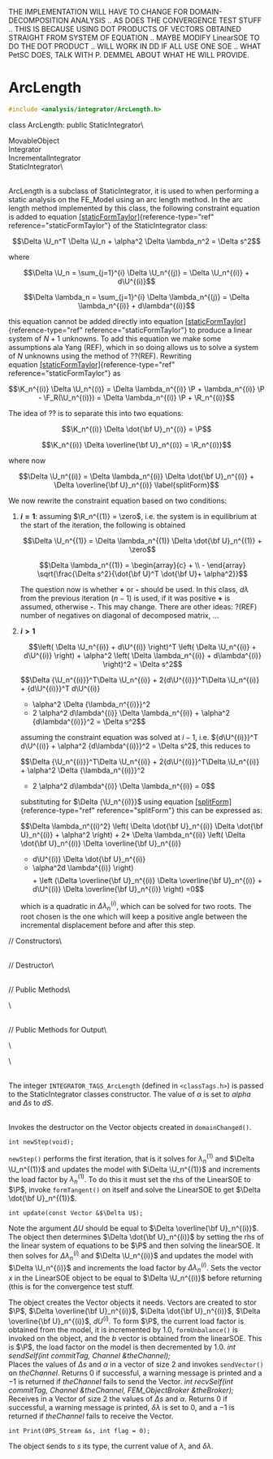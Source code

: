 THE IMPLEMENTATION WILL HAVE TO CHANGE FOR DOMAIN-DECOMPOSITION ANALYSIS
.. AS DOES THE CONVERGENCE TEST STUFF .. THIS IS BECAUSE USING DOT
PRODUCTS OF VECTORS OBTAINED STRAIGHT FROM SYSTEM OF EQUATION .. MAYBE
MODIFY LinearSOE TO DO THE DOT PRODUCT .. WILL WORK IN DD IF ALL USE ONE
SOE .. WHAT PetSC DOES, TALK WITH P. DEMMEL ABOUT WHAT HE WILL PROVIDE.

# ArcLength 

```cpp
#include <analysis/integrator/ArcLength.h>
```

class ArcLength: public StaticIntegrator\

MovableObject\
Integrator\
IncrementalIntegrator\
StaticIntegrator\

\
ArcLength is a subclass of StaticIntegrator, it is used to when
performing a static analysis on the FE_Model using an arc length method.
In the arc length method implemented by this class, the following
constraint equation is added to
equation [\[staticFormTaylor\]](#staticFormTaylor){reference-type="ref"
reference="staticFormTaylor"} of the StaticIntegrator class:

$$\Delta \U_n^T \Delta \U_n  + \alpha^2 \Delta \lambda_n^2  = \Delta s^2$$

where

$$\Delta \U_n = \sum_{j=1}^{i} \Delta \U_n^{(j)} = \Delta \U_n^{(i)} +
d\U^{(i)}$$

$$\Delta \lambda_n = \sum_{j=1}^{i} \Delta \lambda_n^{(j)} = \Delta \lambda_n^{(i)} +
d\lambda^{(i)}$$

this equation cannot be added directly into
equation [\[staticFormTaylor\]](#staticFormTaylor){reference-type="ref"
reference="staticFormTaylor"} to produce a linear system of $N+1$
unknowns. To add this equation we make some assumptions ala Yang (REF),
which in so doing allows us to solve a system of $N$ unknowns using the
method of ??(REF). Rewriting
equation [\[staticFormTaylor\]](#staticFormTaylor){reference-type="ref"
reference="staticFormTaylor"} as

$$\K_n^{(i)} \Delta \U_n^{(i)} = \Delta \lambda_n^{(i)} \P +
\lambda_n^{(i)} \P - \F_R(\U_n^{(i)}) = \Delta \lambda_n^{(i)} \P + \R_n^{(i)}$$

The idea of ?? is to separate this into two equations:

$$\K_n^{(i)} \Delta \dot{\bf U}_n^{(i)} = \P$$

$$\K_n^{(i)} \Delta \overline{\bf U}_n^{(i)} = \R_n^{(i)}$$

where now

$$\Delta \U_n^{(i)} = \Delta \lambda_n^{(i)} \Delta \dot{\bf U}_n^{(i)} + \Delta \overline{\bf U}_n^{(i)}  
\label{splitForm}$$

We now rewrite the constraint equation based on two conditions:

1.  **$i = 1$**: assuming $\R_n^{(1)} = \zero$, i.e. the system is in
    equilibrium at the start of the iteration, the following is obtained

    $$\Delta \U_n^{(1)} = \Delta \lambda_n^{(1)} \Delta \dot{\bf U}_n^{(1)} + \zero$$

    $$\Delta \lambda_n^{(1)} = \begin{array}{c} + \\ - \end{array}
    \sqrt{\frac{\Delta s^2}{\dot{\bf U}^T \dot{\bf U}+ \alpha^2}}$$

    The question now is whether **+** or **-** should be used. In this
    class, $d \lambda$ from the previous iteration $(n-1)$ is used, if
    it was positive **+** is assumed, otherwise **-**. This may change.
    There are other ideas: ?(REF) number of negatives on diagonal of
    decomposed matrix, \...

2.  **$i > 1$**

    $$\left( \Delta \U_n^{(i)} + d\U^{(i)} \right)^T \left( \Delta \U_n^{(i)} +
    d\U^{(i)} \right) + \alpha^2 \left( \Delta \lambda_n^{(i)} + d\lambda^{(i)}
    \right)^2 = \Delta s^2$$

    $$\Delta {\U_n^{(i)}}^T\Delta \U_n^{(i)} + 2{d\U^{(i)}}^T\Delta \U_n^{(i)} + {d\U^{(i)}}^T d\U^{(i)}
    + \alpha^2 \Delta {\lambda_n^{(i)}}^2
    + 2 \alpha^2 d\lambda^{(i)} \Delta \lambda_n^{(i)} + \alpha^2 {d\lambda^{(i)}}^2
    = \Delta s^2$$

    assuming the constraint equation was solved at $i-1$, i.e.
    ${d\U^{(i)}}^T d\U^{(i)} + \alpha^2 {d\lambda^{(i)}}^2 = \Delta s^2$,
    this reduces to

    $$\Delta {\U_n^{(i)}}^T\Delta \U_n^{(i)} + 2{d\U^{(i)}}^T\Delta \U_n^{(i)} + 
    \alpha^2 \Delta {\lambda_n^{(i)}}^2
    + 2 \alpha^2 d\lambda^{(i)} \Delta \lambda_n^{(i)} 
    = 0$$

    substituting for $\Delta {\U_n^{(i)}}$ using
    equation [\[splitForm\]](#splitForm){reference-type="ref"
    reference="splitForm"} this can be expressed as:

    $$\Delta \lambda_n^{(i)^2} \left( \Delta \dot{\bf U}_n^{(i)} \Delta \dot{\bf U}_n^{(i)} +
    \alpha^2 \right) +
    2* \Delta \lambda_n^{(i)} \left( \Delta \dot{\bf U}_n^{(i)} \Delta \overline{\bf U}_n^{(i)}
    + d\U^{(i)} \Delta \dot{\bf U}_n^{(i)} 
    + \alpha^2d \lambda^{(i)} \right)$$
    $$+ \left (\Delta \overline{\bf U}_n^{(i)} \Delta \overline{\bf U}_n^{(i)} + d\U^{(i)} \Delta
    \overline{\bf U}_n^{(i)}
    \right) =0$$

    which is a quadratic in $\Delta \lambda_n^{(i)}$, which can be
    solved for two roots. The root chosen is the one which will keep a
    positive angle between the incremental displacement before and after
    this step.


// Constructors\

\
// Destructor\

\
// Public Methods\

\

\
// Public Methods for Output\

\

\

\
The integer `INTEGRATOR_TAGS_ArcLength` (defined in  `<classTags.h>`) is
passed to the StaticIntegrator classes constructor. The value of
$\alpha$ is set to *alpha* and $\Delta s$ to *dS*.

\
Invokes the destructor on the Vector objects created in
`domainChanged()`.


```{.cpp}
int newStep(void);
```

`newStep()` performs the first iteration, that is it solves for
$\lambda_n^{(1)}$ and $\Delta \U_n^{(1)}$ and updates the model with
$\Delta \U_n^{(1)}$ and increments the load factor by $\lambda_n^{(1)}$.
To do this it must set the rhs of the LinearSOE to $\P$, invoke
`formTangent()` on itself and solve the LinearSOE to get
$\Delta \dot{\bf U}_n^{(1)}$.

```{.cpp}
int update(const Vector &$\Delta U$);
```

Note the argument $\Delta U$ should be equal to
$\Delta \overline{\bf U}_n^{(i)}$. The object then determines
$\Delta \dot{\bf U}_n^{(i)}$ by setting the rhs of the linear system of
equations to be $\P$ and then solving the linearSOE. It then solves for
$\Delta \lambda_n^{(i)}$ and $\Delta \U_n^{(i)}$ and updates the model
with $\Delta \U_n^{(i)}$ and increments the load factor by $\Delta
\lambda_n^{(i)}$. Sets the vector $x$ in the LinearSOE object to be
equal to $\Delta \U_n^{(i)}$ before returning (this is for the
convergence test stuff.

The object creates the Vector objects it needs. Vectors are created to
stor $\P$, $\Delta \overline{\bf U}_n^{(i)}$,
$\Delta \dot{\bf U}_n^{(i)}$, $\Delta
\overline{\bf U}_n^{(i)}$, $dU^{(i)}$. To form $\P$, the current load
factor is obtained from the model, it is incremented by $1.0$,
`formUnbalance()` is invoked on the object, and the $b$ vector is
obtained from the linearSOE. This is $\P$, the load factor on the model
is then decremented by $1.0$.
*int sendSelf(int commitTag, Channel &theChannel);* \
Places the values of $\Delta s$ and $\alpha$ in a vector of size $2$ and
invokes `sendVector()` on *theChannel*. Returns $0$ if successful, a
warning message is printed and a $-1$ is returned if *theChannel* fails
to send the Vector.
*int recvSelf(int commitTag, Channel &theChannel, FEM_ObjectBroker
&theBroker);* \
Receives in a Vector of size 2 the values of $\Delta s$ and $\alpha$.
Returns $0$ if successful, a warning message is printed, $\delta
\lambda$ is set to $0$, and a $-1$ is returned if *theChannel* fails to
receive the Vector.

```{.cpp}
int Print(OPS_Stream &s, int flag = 0);
```

The object sends to $s$ its type, the current value of $\lambda$, and
$\delta \lambda$.
